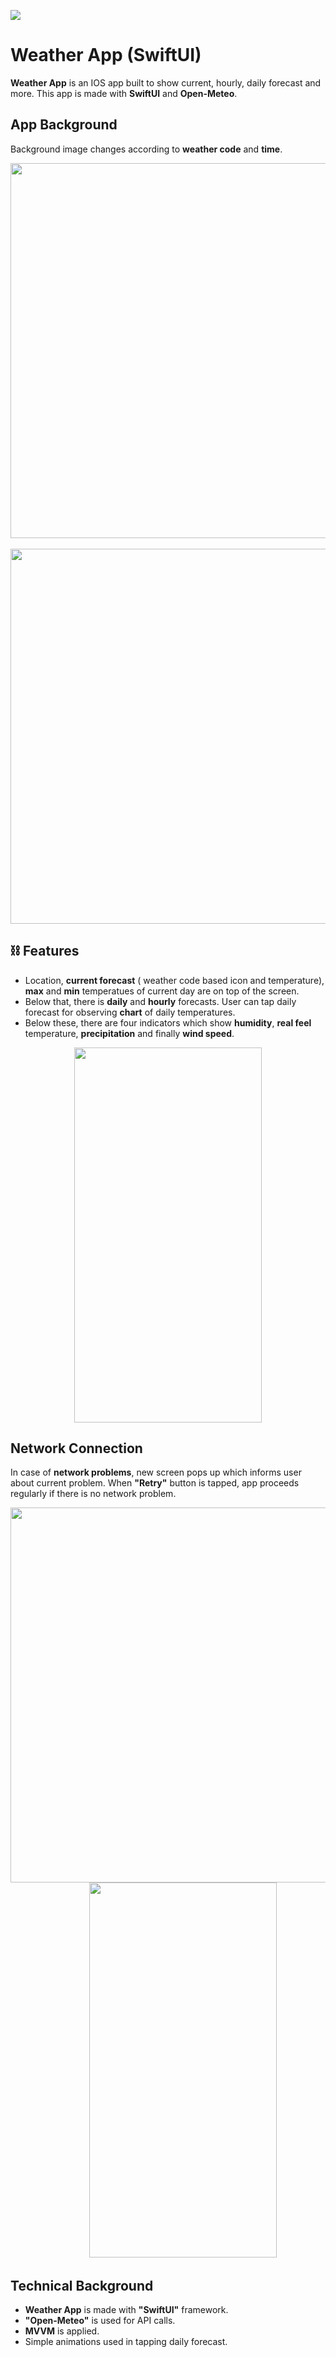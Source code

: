 ![](https://github.com/samil145/Weather_App_SwiftUI/blob/main/Images/Weather%20App%20Whiteboard.jpg?raw=true)

# Weather App (SwiftUI)

**Weather App** is an IOS app built to show current, hourly, daily forecast and more.  This app is made with **SwiftUI** and **Open-Meteo**.

## App Background

<p align="center">
  <p align="left">
    Background image changes according to <strong>weather code</strong> and <strong>time</strong>.
  </p>
</p>

<p align="center">
<img src= "https://github.com/samil145/Weather_App_SwiftUI/blob/main/Images/sunny.png?raw=true" height="600" >
   &nbsp; &nbsp; &nbsp; &nbsp; &nbsp; &nbsp;
<img src= "https://github.com/samil145/Weather_App_SwiftUI/blob/main/Images/rainy_extended.png?raw=true" height="600" >
</p>



## ⛓ Features

  - Location, **current forecast** ( weather code based icon and temperature), **max** and **min** temperatues of current day are on top of the screen.
  - Below that, there is **daily** and **hourly** forecasts. User can tap daily forecast for observing **chart** of daily temperatures. 
  - Below these, there are four indicators which show **humidity**, **real feel** temperature, **precipitation** and finally **wind speed**.

<p align="center">
<img src= "https://github.com/samil145/Weather_App_SwiftUI/blob/main/Images/app_record.gif?raw=true" height="600" width="300" >
</p>

## Network Connection

In case of **network problems**, new screen pops up which informs user about current problem. When **"Retry"** button is tapped, app proceeds regularly if there is no network problem.

<p align="center">
<img src= "https://github.com/samil145/Weather_App_SwiftUI/blob/main/Images/retry.png?raw=true" height="600" >
&nbsp; &nbsp; &nbsp; &nbsp; &nbsp; &nbsp;
<img src= "https://github.com/samil145/Weather_App_SwiftUI/blob/main/Images/retry_record.gif?raw=true" height="600" width="300">
</p>

## Technical Background
 - **Weather App** is made with **"SwiftUI"** framework.
 - **"Open-Meteo"** is used for API calls.
 - **MVVM** is applied.
 - Simple animations used in tapping daily forecast.
